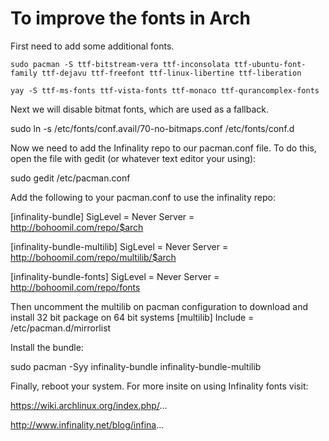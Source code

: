 # To improve the fonts in Arch 


First need to add some additional fonts.  
```
sudo pacman -S ttf-bitstream-vera ttf-inconsolata ttf-ubuntu-font-family ttf-dejavu ttf-freefont ttf-linux-libertine ttf-liberation
```

`yay -S ttf-ms-fonts ttf-vista-fonts ttf-monaco ttf-qurancomplex-fonts`



Next we will disable bitmat fonts, which are used as a fallback.  

sudo ln -s /etc/fonts/conf.avail/70-no-bitmaps.conf /etc/fonts/conf.d

Now we need to add the Infinality repo to our pacman.conf file.  To do this, open the file with gedit (or whatever text editor your using):

sudo gedit /etc/pacman.conf

Add the following to your pacman.conf to use the infinality repo:

[infinality-bundle]
SigLevel = Never
Server = http://bohoomil.com/repo/$arch

[infinality-bundle-multilib]
SigLevel = Never
Server = http://bohoomil.com/repo/multilib/$arch

[infinality-bundle-fonts]
SigLevel = Never
Server = http://bohoomil.com/repo/fonts

Then uncomment the multilib on pacman configuration to download and install 32 bit package on 64 bit systems
[multilib] 
Include = /etc/pacman.d/mirrorlist

Install the bundle:

sudo pacman -Syy infinality-bundle infinality-bundle-multilib

Finally, reboot your system.  For more insite on using Infinality fonts visit:

https://wiki.archlinux.org/index.php/...

http://www.infinality.net/blog/infina...
